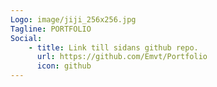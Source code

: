 ```yaml
---
Logo: image/jiji_256x256.jpg
Tagline: PORTFOLIO
Social:
    - title: Link till sidans github repo.
      url: https://github.com/Emvt/Portfolio
      icon: github
---
```


